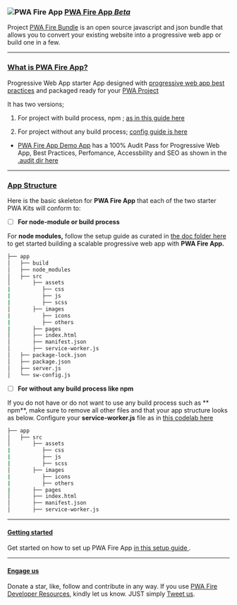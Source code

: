 ### ![PWA Fire App](https://github.com/mayeedwin/pwafireapp/blob/master/app/src/images/others/pwafireapp.png) [PWA Fire App *Beta*](https://pwafire.org/developer/app/)

Project [PWA Fire Bundle](https://github.com/mayeedwin/pwafire) is an open source javascript and json bundle that allows you to convert your existing website into a progressive web app or build one in a few.

***

### [What is PWA Fire App?](https://github.com/mayeedwin/pwafireapp)

Progressive Web App starter App designed with  [progressive web app best practices](https://developers.google.com/web/progressive-web-apps/checklist) and packaged ready for your [PWA Project](https://pwafire.org/developer/app/)

It has two versions; 

1. For project with build process, npm ; [as in this guide here](https://github.com/mayeedwin/pwafireapp/tree/master/docs)

2. For project without any build process; [config guide is here](https://pwafire.org/developer/pwa/started/)

- [PWA Fire App Demo App](https://pwafireapp.firebaseapp.com/) has a 100% Audit Pass for Progressive Web App, Best Practices, Perfomance, Accessbility and SEO as shown in the [.audit dir here](https://github.com/mayeedwin/pwafireapp/tree/master/.audit)

***

### [App Structure]()

Here is the basic skeleton for **PWA Fire App**  that each of the two starter PWA Kits will conform to:

   - [ ] **For node-module or build process** 
   
For **node modules,**  follow the setup guide as curated in [the doc folder here](https://github.com/mayeedwin/pwafireapp/tree/master/docs) to get started building a scalable progressive web app with **PWA Fire App.** 

```bash
├── app
│   ├── build
│   ├── node_modules
│   ├── src
│       ├── assets
|          ├── css
|          ├── js
|          ├── scss
│       ├── images
|          ├── icons
|          ├── others
|       ├── pages
│       ├── index.html
│       ├── manifest.json
│       ├── service-worker.js
│   ├── package-lock.json
│   ├── package.json
│   ├── server.js
│   └── sw-config.js

```

 - [ ] **For without any build process like npm** 

If you do not have or do not want to use any build process such as ** npm**, make sure to 
remove all other files and that your app structure looks as below. Configure your **service-worker.js** 
file as in [this codelab here](https://pwafire.org/developer/pwa/started/#sw-config)

```bash
├── app
│   ├── src
│       ├── assets
|          ├── css
|          ├── js
|          ├── scss
│       ├── images
|          ├── icons
|          ├── others
|       ├── pages
│       ├── index.html
│       ├── manifest.json
│       ├── service-worker.js

```

***

#### [Getting started](https://pwafire.org/developer/codelabs/cloud-firestore-for-web)
Get started on how to set up PWA Fire App [ in this setup guide ](https://github.com/mayeedwin/pwafireapp/tree/master/docs).

***

#### [Engage us](https://twitter.com/pwafire)
Donate a star, like, follow and contribute in any way. If you use [PWA Fire Developer Resources](https://pwafire.org/developer), kindly let us know. JUST simply [Tweet us](https://twitter.com/pwafire).
